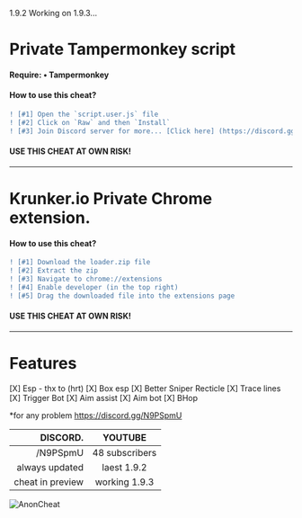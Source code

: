 1.9.2 Working on 1.9.3...


# Private Tampermonkey script

#### Require: • Tampermonkey


#### How to use this cheat?

```diff
! [#1] Open the `script.user.js` file
! [#2] Click on `Raw` and then `Install`
! [#3] Join Discord server for more... [Click here] (https://discord.gg/N9PSpmU)
```

#### USE THIS CHEAT AT OWN RISK!

___


# Krunker.io Private Chrome extension.

#### How to use this cheat?

```diff
! [#1] Download the loader.zip file 
! [#2] Extract the zip 
! [#3] Navigate to chrome://extensions
! [#4] Enable developer (in the top right)
! [#5] Drag the downloaded file into the extensions page
```

#### USE THIS CHEAT AT OWN RISK!

___

# Features

[X] Esp - thx to (hrt)
[X] Box esp
[X] Better Sniper Recticle
[X] Trace lines
[X] Trigger Bot
[X] Aim assist
[X] Aim bot
[X] BHop

*for any problem https://discord.gg/N9PSpmU



| DISCORD.           | YOUTUBE        |
| -------------:     |:-------------: |
| /N9PSpmU           | 48 subscribers |
| always updated     | laest 1.9.2    |
| cheat in preview   | working 1.9.3  |




![AnonCheat](https://camo.githubusercontent.com/3d2f5f430bc8754f6f2371a66dcf6f22c76aebcb/68747470733a2f2f7974332e67677068742e636f6d2f612f4147462d6c375f446376744770344c6e2d426a7a3238495366764b7031374d782d30516b6e516d5670513d733930302d632d6b2d63307866666666666666662d6e6f2d726a2d6d6f)
